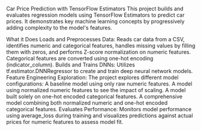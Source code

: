 Car Price Prediction with TensorFlow Estimators
This project builds and evaluates regression models using TensorFlow Estimators to predict car prices. It demonstrates key machine learning concepts by progressively adding complexity to the model's features.

What it Does
Loads and Preprocesses Data: Reads car data from a CSV, identifies numeric and categorical features, handles missing values by filling them with zeros, and performs Z-score normalization on numeric features. Categorical features are converted using one-hot encoding (indicator_column).
Builds and Trains DNNs: Utilizes tf.estimator.DNNRegressor to create and train deep neural network models.
Feature Engineering Exploration: The project explores different model configurations:
A baseline model using only raw numeric features.
A model using normalized numeric features to see the impact of scaling.
A model built solely on one-hot encoded categorical features.
A comprehensive model combining both normalized numeric and one-hot encoded categorical features.
Evaluates Performance: Monitors model performance using average_loss during training and visualizes predictions against actual prices for numeric features to assess model fit.
